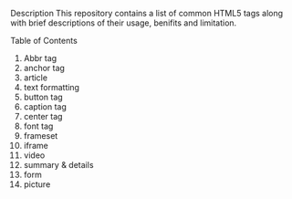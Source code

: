 Description
This repository contains a list of common HTML5 tags along with brief descriptions of their usage, benifits and limitation.

Table of Contents
1. Abbr tag
2. anchor tag
3. article
4. text formatting
5. button tag
6. caption tag
7. center tag
8. font tag
9. frameset
10. iframe
11. video
12. summary & details
13. form
14. picture
